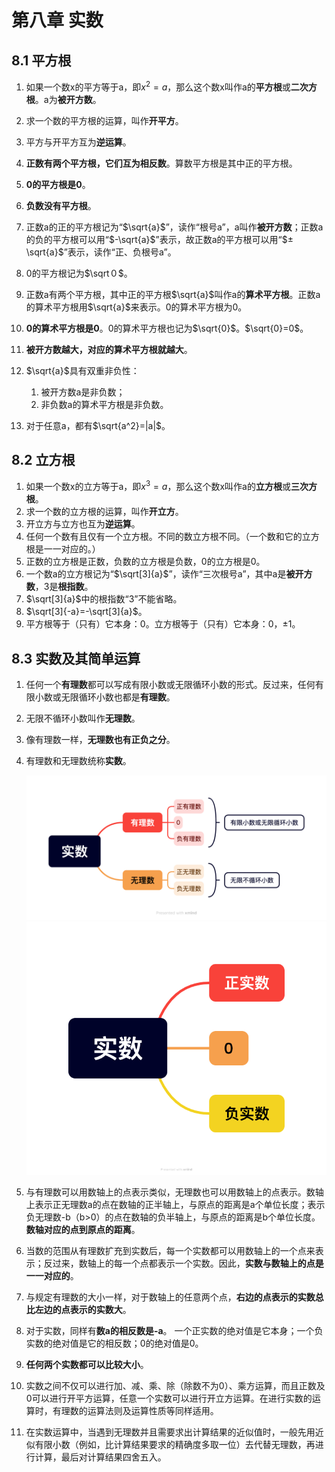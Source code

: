 # 第八章 实数

## 8.1 平方根

1. 如果一个数x的平方等于a，即$x^2=a$，那么这个数x叫作a的**平方根**或**二次方根**。a为**被开方数**。
2. 求一个数的平方根的运算，叫作**开平方**。
3. 平方与开平方互为**逆运算**。
4. **正数有两个平方根，它们互为相反数**。算数平方根是其中正的平方根。
5. **0的平方根是0**。
6. **负数没有平方根**。
7. 正数a的正的平方根记为“$\sqrt{a}$”，读作“根号a”，a叫作**被开方数**；正数a的负的平方根可以用“$-\sqrt{a}$”表示，故正数a的平方根可以用“$±\sqrt{a}$”表示，读作“正、负根号a”。
8. 0的平方根记为$\sqrt０$。
9. 正数a有两个平方根，其中正的平方根$\sqrt{a}$叫作a的**算术平方根**。正数a的算术平方根用$\sqrt{a}$来表示。0的算术平方根为0。
10. **0的算术平方根是0**。0的算术平方根也记为$\sqrt{0}$。$\sqrt{0}=0$。
11. **被开方数越大，对应的算术平方根就越大**。
12. $\sqrt{a}$具有双重非负性：
    1. 被开方数a是非负数；
    2. 非负数a的算术平方根是非负数。

13. 对于任意a，都有$\sqrt{a^2}=|a|$。

## 8.2 立方根

1. 如果一个数x的立方等于a，即$x^3=a$，那么这个数x叫作a的**立方根**或**三次方根**。
2. 求一个数的立方根的运算，叫作**开立方**。
3. 开立方与立方也互为**逆运算**。
4. 任何一个数有且仅有一个立方根。不同的数立方根不同。（一个数和它的立方根是一一对应的。）
5. 正数的立方根是正数，负数的立方根是负数，0的立方根是0。
6. 一个数a的立方根记为“$\sqrt[3]{a}$”，读作“三次根号a”，其中a是**被开方数**，3是**根指数**。
7. $\sqrt[3]{a}$中的根指数“3”不能省略。
8. $\sqrt[3]{-a}=-\sqrt[3]{a}$。
9. 平方根等于（只有）它本身：0。立方根等于（只有）它本身：0，±1。

## 8.3 实数及其简单运算

1. 任何一个**有理数**都可以写成有限小数或无限循环小数的形式。反过来，任何有限小数或无限循环小数也都是**有理数**。

2. 无限不循环小数叫作**无理数**。

3. 像有理数一样，**无理数也有正负之分**。

4. 有理数和无理数统称**实数**。

   ![实数](img/image1.png)
   ![实数](img/image2.png)

5. 与有理数可以用数轴上的点表示类似，无理数也可以用数轴上的点表示。数轴上表示正无理数a的点在数轴的正半轴上，与原点的距离是a个单位长度；表示负无理数-b（b>0）的点在数轴的负半轴上，与原点的距离是b个单位长度。**数轴对应的点到原点的距离**。
6. 当数的范围从有理数扩充到实数后，每一个实数都可以用数轴上的一个点来表示；反过来，数轴上的每一个点都表示一个实数。因此，**实数与数轴上的点是一一对应的**。
7. 与规定有理数的大小一样，对于数轴上的任意两个点，**右边的点表示的实数总比左边的点表示的实数大**。
8. 对于实数，同样有**数a的相反数是-a**。
   一个正实数的绝对值是它本身；一个负实数的绝对值是它的相反数；0的绝对值是0。
9. **任何两个实数都可以比较大小**。
10. 实数之间不仅可以进行加、减、乘、除（除数不为0）、乘方运算，而且正数及0可以进行开平方运算，任意一个实数可以进行开立方运算。在进行实数的运算时，有理数的运算法则及运算性质等同样适用。
11. 在实数运算中，当遇到无理数并且需要求出计算结果的近似值时，一般先用近似有限小数（例如，比计算结果要求的精确度多取一位）去代替无理数，再进行计算，最后对计算结果四舍五入。